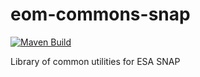 # eom-commons-snap
[![Maven Build](https://github.com/eomasters-repos/eom-commons-snap/actions/workflows/mvn-build.yml/badge.svg)](https://github.com/eomasters-repos/eom-commons-snap/actions/workflows/mvn-build.yml)

Library of common utilities for ESA SNAP
